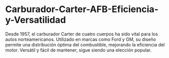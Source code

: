 # Carburador-Carter-AFB-Eficiencia-y-Versatilidad
Desde 1957, el carburador Carter de cuatro cuerpos ha sido vital para los autos norteamericanos. Utilizado en marcas como Ford y GM, su diseño permite una distribución óptima del combustible, mejorando la eficiencia del motor. Versátil y fácil de mantener, sigue siendo una elección popular.
